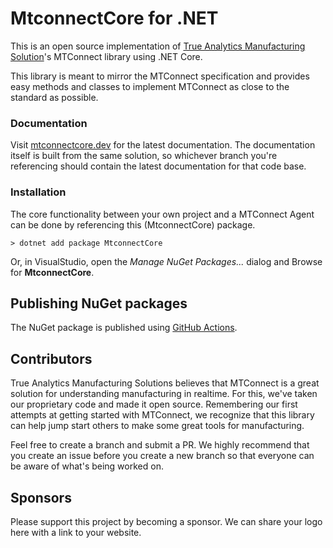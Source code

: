# MtconnectCore for .NET

This is an open source implementation of [True Analytics Manufacturing Solution](https://github.com/TrueAnalyticsSolutions)'s MTConnect library using .NET Core.

This library is meant to mirror the MTConnect specification and provides easy methods and classes to implement MTConnect as close to the standard as possible.


### Documentation
Visit [mtconnectcore.dev](https://mtconnectcore.dev/getting-started/introduction) for the latest documentation.
The documentation itself is built from the same solution, so whichever branch you're referencing should contain the latest documentation for that code base.

### Installation
The core functionality between your own project and a MTConnect Agent can be done by referencing this (MtconnectCore) package.

```
> dotnet add package MtconnectCore
```

Or, in VisualStudio, open the *Manage NuGet Packages...* dialog and Browse for **MtconnectCore**.

## Publishing NuGet packages

The NuGet package is published using [GitHub Actions](https://github.com/TrueAnalyticsSolutions/MtconnectCore/blob/master/.github/workflows/main.yml).

## Contributors

True Analytics Manufacturing Solutions believes that MTConnect is a great solution for understanding manufacturing in realtime. For this, we've taken our proprietary code and made it open source.
Remembering our first attempts at getting started with MTConnect, we recognize that this library can help jump start others to make some great tools for manufacturing.

Feel free to create a branch and submit a PR. We highly recommend that you create an issue before you create a new branch so that everyone can be aware of what's being worked on.

## Sponsors

Please support this project by becoming a sponsor. We can share your logo here with a link to your website.
